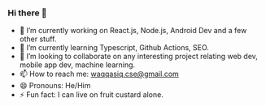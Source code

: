 ### Hi there 👋

- 🔭 I’m currently working on React.js, Node.js, Android Dev and a few other stuff.
- 🌱 I’m currently learning Typescript, Github Actions, SEO.
- 👯 I’m looking to collaborate on any interesting project relating web dev, mobile app dev, machine learning.
- 📫 How to reach me: waqqasiq.cse@gmail.com
- 😄 Pronouns: He/Him
- ⚡ Fun fact: I can live on fruit custard alone.
